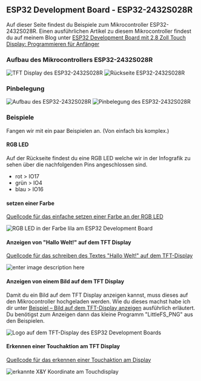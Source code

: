 ## ESP32 Development Board - ESP32-2432S028R
Auf dieser Seite findest du Beispiele zum Mikrocontroller ESP32-2432S028R.
Einen ausführlichen Artikel zu diesem Mikrocontroller findest du auf meinem Blog unter [ESP32 Development Board mit 2,8 Zoll Touch Display: Programmieren für Anfänger](https://draeger-it.blog/esp32-development-board-mit-2-8-zoll-touch-display-programmieren-fuer-anfaenger/)
### Aufbau des Mikrocontrollers ESP32-2432S028R
![TFT Display des ESP32-2432S028R](https://github.com/StefanDraeger/ESP32_Development_Board_ESP32-2432S028R/blob/main/bilder/ESP32_2.8Inch_Touch_1.png)
![Rückseite ESP32-2432S028R](https://github.com/StefanDraeger/ESP32_Development_Board_ESP32-2432S028R/blob/main/bilder/ESP32_2.8Inch_Touch_2.png)
### Pinbelegung
![Aufbau des ESP32-2432S028R](https://github.com/StefanDraeger/ESP32_Development_Board_ESP32-2432S028R/blob/main/bilder/Aufbau_ESP32_Developmentboard_Touch_Display.png)
![Pinbelegung des ESP32-2432S028R](https://github.com/StefanDraeger/ESP32_Development_Board_ESP32-2432S028R/blob/main/bilder/ESP32_Development_Board_Pins.png)
### Beispiele
Fangen wir mit ein paar Beispielen an. (Von einfach bis komplex.) 
#### RGB LED
Auf der Rückseite findest du eine RGB LED welche wir in der Infografik zu sehen über die nachfolgenden Pins angeschlossen sind.

 - rot > IO17
 - grün > IO4
 - blau > IO16
#### setzen einer Farbe
[Quellcode für das einfache setzen einer Farbe an der RGB LED](https://github.com/StefanDraeger/ESP32_Development_Board_ESP32-2432S028R/tree/main/beispiele/RGB-LED/ESP32_Development_Board_RGB_LED_set_color)

![RGB LED in der Farbe lila am ESP32 Development Board](https://github.com/StefanDraeger/ESP32_Development_Board_ESP32-2432S028R/blob/main/bilder/ESP32_Development_Board_RGB_LED_violet.png)
#### Anzeigen von "Hallo Welt!" auf dem TFT Display
[Quellcode für das schreiben des Textes "Hallo Welt!" auf dem TFT-Display](https://github.com/StefanDraeger/ESP32_Development_Board_ESP32-2432S028R/tree/main/beispiele/TFT-Display/ESP32_Development_Board_HalloWelt_simple)

![enter image description here](https://github.com/StefanDraeger/ESP32_Development_Board_ESP32-2432S028R/blob/main/bilder/Text_HalloWelt_TFT-Display.png)
#### Anzeigen von einem Bild auf dem TFT Display
Damit du ein Bild auf dem TFT Display anzeigen kannst, muss dieses auf den Mikrocontroller hochgeladen werden. Wie du dieses machst habe ich dir unter [Beispiel – Bild auf dem TFT-Display anzeigen](https://draeger-it.blog/esp32-development-board-mit-2-8-zoll-touch-display-programmieren-fuer-anfaenger#beispiel-bild-auf-dem-tftdisplay-anzeigen) ausführlich erläutert.
Du benötigst zum Anzeigen dann das kleine Programm "LittleFS_PNG" aus den Beispielen.

![Logo auf dem TFT-Display des ESP32 Development Boards](https://github.com/StefanDraeger/ESP32_Development_Board_ESP32-2432S028R/blob/main/bilder/ESP32_Development_Board_Logo.jpg)

#### Erkennen einer Touchaktion am TFT Display

[Quellcode für das erkennen einer Touchaktion am Display](https://github.com/StefanDraeger/ESP32_Development_Board_ESP32-2432S028R/tree/main/beispiele/TFT-Display/ESP32_Development_Board_TFT_Touch_simple)

![erkannte X&Y Koordinate am Touchdisplay](https://github.com/StefanDraeger/ESP32_Development_Board_ESP32-2432S028R/blob/main/bilder/Touchaktion_ESP32_Development_Board.png)
